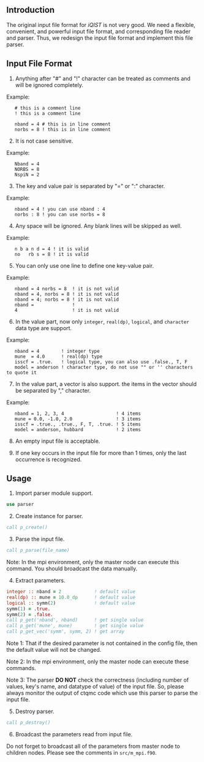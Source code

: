 ## Introduction

The original input file format for *iQIST* is not very good. We need a flexible, convenient, and powerful input file format, and corresponding file reader and parser. Thus, we redesign the input file format and implement this file parser.

## Input File Format

1. Anything after "#" and "!" character can be treated as comments and will be ignored completely.

Example:

```text
   # this is a comment line
   ! this is a comment line

   nband = 4 # this is in line comment
   norbs = 8 ! this is in line comment
```

2. It is not case sensitive.

Example:

```text
   Nband = 4
   NORBS = 8
   NspiN = 2
```

3. The key and value pair is separated by "=" or ":" character.

Example:

```text
   nband = 4 ! you can use nband : 4
   norbs : 8 ! you can use norbs = 8
```

4. Any space will be ignored. Any blank lines will be skipped as well.

Example:

```text
   n b a n d = 4 ! it is valid
   no   rb s = 8 ! it is valid
```

5. You can only use one line to define one key-value pair.

Example:

```text
   nband = 4 norbs = 8  ! it is not valid
   nband = 4, norbs = 8 ! it is not valid
   nband = 4; norbs = 8 ! it is not valid
   nband =              !
   4                    ! it is not valid
```

6. In the value part, now only `integer`, `real(dp)`, `logical`, and `character` data type are support.

Example:

```text
   nband = 4        ! integer type
   mune  = 4.0      ! real(dp) type
   isscf = .true.   ! logical type, you can also use .false., T, F
   model = anderson ! character type, do not use "" or '' characters to quote it
```

7. In the value part, a vector is also support. the items in the vector should be separated by "," character.

Example:

```text
   nband = 1, 2, 3, 4                   ! 4 items
   mune = 0.0, -1.0, 2.0                ! 3 items
   isscf = .true., .true., F, T, .true. ! 5 items
   model = anderson, hubbard            ! 2 items
```

8. An empty input file is acceptable.

9. If one key occurs in the input file for more than 1 times, only the last occurrence is recognized.

## Usage

1. Import parser module support.

```fortran
use parser
```

2. Create instance for parser.

```fortran
call p_create()
```

3. Parse the input file.

```fortran
call p_parse(file_name)
```

Note: In the mpi environment, only the master node can execute this command. You should broadcast the data manually.

4. Extract parameters.

```fortran
integer :: nband = 2            ! default value
real(dp) :: mune = 10.0_dp      ! default value
logical :: symm(2)              ! default value
symm(1) = .true.
symm(2) = .false.
call p_get('nband', nband)      ! get single value
call p_get('mune', mune)        ! get single value
call p_get_vec('symm', symm, 2) ! get array
```

Note 1: That if the desired parameter is not contained in the config file, then the default value will not be changed.

Note 2: In the mpi environment, only the master node can execute these commands.

Note 3: The parser **DO NOT** check the correctness (including number of values, key's name, and datatype of value) of the input file. So, please always monitor the output of ctqmc code which use this parser to parse the input file.

5. Destroy parser.

```fortran
call p_destroy()
```

6. Broadcast the parameters read from input file.

Do not forget to broadcast all of the parameters from master node to children nodes. Please see the comments in `src/m_mpi.f90`.
